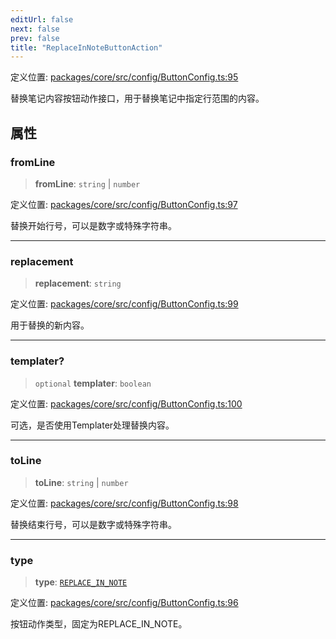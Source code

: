```yaml
---
editUrl: false
next: false
prev: false
title: "ReplaceInNoteButtonAction"
---
```


定义位置: [packages/core/src/config/ButtonConfig.ts:95](https://github.com/mProjectsCode/obsidian-meta-bind-plugin/blob/6e87907d27dd07b6437b63c980b11d2bfef62599/packages/core/src/config/ButtonConfig.ts#L95)

替换笔记内容按钮动作接口，用于替换笔记中指定行范围的内容。

## 属性

### fromLine

> **fromLine**: `string` \| `number`

定义位置: [packages/core/src/config/ButtonConfig.ts:97](https://github.com/mProjectsCode/obsidian-meta-bind-plugin/blob/6e87907d27dd07b6437b63c980b11d2bfef62599/packages/core/src/config/ButtonConfig.ts#L97)

替换开始行号，可以是数字或特殊字符串。

***

### replacement

> **replacement**: `string`

定义位置: [packages/core/src/config/ButtonConfig.ts:99](https://github.com/mProjectsCode/obsidian-meta-bind-plugin/blob/6e87907d27dd07b6437b63c980b11d2bfef62599/packages/core/src/config/ButtonConfig.ts#L99)

用于替换的新内容。

***

### templater?

> `optional` **templater**: `boolean`

定义位置: [packages/core/src/config/ButtonConfig.ts:100](https://github.com/mProjectsCode/obsidian-meta-bind-plugin/blob/6e87907d27dd07b6437b63c980b11d2bfef62599/packages/core/src/config/ButtonConfig.ts#L100)

可选，是否使用Templater处理替换内容。

***

### toLine

> **toLine**: `string` \| `number`

定义位置: [packages/core/src/config/ButtonConfig.ts:98](https://github.com/mProjectsCode/obsidian-meta-bind-plugin/blob/6e87907d27dd07b6437b63c980b11d2bfef62599/packages/core/src/config/ButtonConfig.ts#L98)

替换结束行号，可以是数字或特殊字符串。

***

### type

> **type**: [`REPLACE_IN_NOTE`](/obsidian-meta-bind-plugin-docs/api/enumerations/buttonactiontype/#replace_in_note)

定义位置: [packages/core/src/config/ButtonConfig.ts:96](https://github.com/mProjectsCode/obsidian-meta-bind-plugin/blob/6e87907d27dd07b6437b63c980b11d2bfef62599/packages/core/src/config/ButtonConfig.ts#L96)

按钮动作类型，固定为REPLACE_IN_NOTE。
